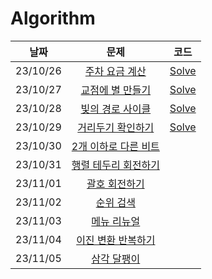 # Algorithm

|**날짜**|**문제**|**코드**|
|:-----:|:-----:|:-----:|
|23/10/26| [주차 요금 계산](https://school.programmers.co.kr/learn/courses/30/lessons/92341) | <a href="PS/주차 요금 계산.md">Solve</a> |
|23/10/27| [교점에 별 만들기](https://school.programmers.co.kr/learn/courses/30/lessons/87377) | <a href="PS/교점에 별 만들기.md">Solve</a> |
|23/10/28| [빛의 경로 사이클](https://school.programmers.co.kr/learn/courses/30/lessons/86052) | <a href="PS/빛의 경로 사이클.md">Solve</a> |
|23/10/29| [거리두기 확인하기](https://school.programmers.co.kr/learn/courses/30/lessons/81302) | <a href="PS/거리두기 확인하기.md">Solve</a> |
|23/10/30| [2개 이하로 다른 비트](https://school.programmers.co.kr/learn/courses/30/lessons/77885) |  |
|23/10/31| [행렬 테두리 회전하기](https://school.programmers.co.kr/learn/courses/30/lessons/77485) |  |
|23/11/01| [괄호 회전하기](https://school.programmers.co.kr/learn/courses/30/lessons/76502) |  |
|23/11/02| [순위 검색](https://school.programmers.co.kr/learn/courses/30/lessons/72412) |  |
|23/11/03| [메뉴 리뉴얼](https://school.programmers.co.kr/learn/courses/30/lessons/72411) |  |
|23/11/04| [이진 변환 반복하기](https://school.programmers.co.kr/learn/courses/30/lessons/70129) |  |
|23/11/05| [삼각 달팽이](https://school.programmers.co.kr/learn/courses/30/lessons/68645) |  |
